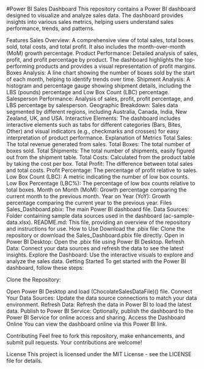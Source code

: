 #Power BI Sales Dashboard
This repository contains a Power BI dashboard designed to visualize and analyze sales data. The dashboard provides insights into various sales metrics, helping users understand sales performance, trends, and patterns.

Features
Sales Overview: A comprehensive view of total sales, total boxes sold, total costs, and total profit. It also includes the month-over-month (MoM) growth percentage.
Product Performance: Detailed analysis of sales, profit, and profit percentage by product. The dashboard highlights the top-performing products and provides a visual representation of profit margins.
Boxes Analysis: A line chart showing the number of boxes sold by the start of each month, helping to identify trends over time.
Shipment Analysis: A histogram and percentage gauge showing shipment details, including the LBS (pounds) percentage and Low Box Count (LBC) percentage.
Salesperson Performance: Analysis of sales, profit, profit percentage, and LBS percentage by salesperson.
Geographic Breakdown: Sales data segmented by different regions, including Australia, Canada, India, New Zealand, UK, and USA.
Interactive Elements: The dashboard includes interactive elements such as tabs for different categories (Bars, Bites, Other) and visual indicators (e.g., checkmarks and crosses) for easy interpretation of product performance.
Explanation of Metrics
Total Sales: The total revenue generated from sales.
Total Boxes: The total number of boxes sold.
Total Shipments: The total number of shipments, easily figured out from the shipment table.
Total Costs: Calculated from the product table by taking the cost per box.
Total Profit: The difference between total sales and total costs.
Profit Percentage: The percentage of profit relative to sales.
Low Box Count (LBC): A metric indicating the number of low box counts.
Low Box Percentage (LBC%): The percentage of low box counts relative to total boxes.
Month on Month (MoM): Growth percentage comparing the current month to the previous month.
Year on Year (YoY): Growth percentage comparing the current year to the previous year.
Files
Sales_Dashboard.pbix: The main Power BI dashboard file.
Data Sources: Folder containing sample data sources used in the dashboard (ac-sample-data.xlsx).
README.md: This file, providing an overview of the repository and instructions for use.
How to Use
Download the .pbix file: Clone the repository or download the Sales_Dashboard.pbix file directly.
Open in Power BI Desktop: Open the .pbix file using Power BI Desktop.
Refresh Data: Connect your data sources and refresh the data to see the latest insights.
Explore the Dashboard: Use the interactive visuals to explore and analyze the sales data.
Getting Started
To get started with the Power BI dashboard, follow these steps:

Clone the Repository:

Open Power BI Desktop and load  (ChocolateSalesDataFile)() file.
Connect Your Data Sources: Update the data source connections to match your data environment.
Refresh Data: Refresh the data in Power BI to load the latest data.
Publish to Power BI Service: Optionally, publish the dashboard to the Power BI Service for online access and sharing.
Access the Dashboard Online
You can view the dashboard online via this Power BI link.

Contributing
Feel free to fork this repository, make enhancements, and submit pull requests. Your contributions are welcome!

License
This project is licensed under the MIT License - see the LICENSE file for details.
